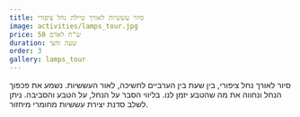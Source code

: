 ```yaml
---
title: סיור עששיות לאורך טיילת נחל ציפורי
image: activities/lamps_tour.jpg
price: 50 ש"ח לאדם
duration: שעה וחצי
order: 3
gallery: lamps_tour
---
```

סיור לאורך נחל ציפורי, בין שעת בין הערביים לחשיכה, לאור העששיות. נשמע את פכפוך הנחל ונחווה את מה שהטבע יזמן לנו. בליווי הסבר על הנחל, על הטבע והסביבה. ניתן לשלב סדנת יצירת עששיות מחומרי מיחזור.
